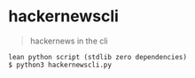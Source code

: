# hackernewscli
> hackernews in the cli

````
lean python script (stdlib zero dependencies)
$ python3 hackernewscli.py
````
